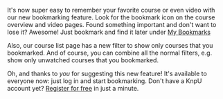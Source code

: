 It's now super easy to remember your favorite course or even video with
our new bookmarking feature. Look for the bookmark icon on the course overview
and video pages. Found something important and don't want to lose it?
Awesome! Just bookmark and find it later under [My Bookmarks](/profile/bookmarks)

Also, our course list page has a new filter to show only courses that you
bookmarked. And of course, you can combine all the normal filters, e.g.
show only unwatched courses that you bookmarked.

Oh, and thanks to *you* for suggesting this new feature! It's available to
everyone now: just log in and start bookmarking. Don't have a KnpU account yet?
[Register for free](/signup/) in just a minute.
